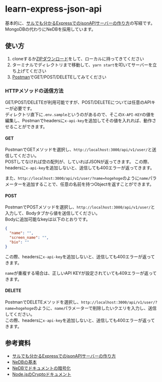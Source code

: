 # learn-express-json-api
基本的に、[サルでも分かるExpressでのjsonAPIサーバーの作り方](https://qiita.com/ngmr_mo/items/73cc7160d002a4989416)の写経です。  
MongoDBの代わりにNeDBを採用しています。

## 使い方
1. cloneするか[ZIPダウンロード](https://github.com/windchime-yk/learn-express-json-api/archive/master.zip)をして、ローカルに持ってきてください
2. ターミナルでディレクトリまで移動して、`yarn start`を叩いてサーバーを立ち上げてください
3. [Postman](https://www.postman.com/)でGET/POST/DELETEしてみてください

### HTTPメソッドの送信方法
GET/POST/DELETEが利用可能ですが、POST/DELETEについては任意のAPIキーが必要です。  
ディレクトリ直下に`.env.sample`というのがあるので、そこの`X-API-KEY`の値を編集し、Postmanでheadersに`x-api-key`を追加してその値を入れれば、動作させることができます。

#### GET
PostmanでGETメソッドを選択し、`http://localhost:3000/api/v1/user/`と送信してください。  
POSTしてなければ空の配列が、していればJSONが返ってきます。
この際、headersに`x-api-key`を追加しないと、送信しても400エラーが返ってきます。

また、`http://localhost:3000/api/v1/user/?name=hogehoge`のように`name`パラメーターを追加することで、任意の名前を持つObjectを返すことができます。

#### POST
PostmanでPOSTメソッドを選択し、`http://localhost:3000/api/v1/user/`と入力して、Bodyタブから値を送信してください。  
Bodyに追加可能なkeyは以下のとおりです。  
``` json
{
  "name": "",
  "screen_name": "",
  "bio": ""
}
```
この際、headersに`x-api-key`を追加しないと、送信しても400エラーが返ってきます。

`name`が重複する場合は、正しいAPI KEYが設定されていても409エラーが返ってきます。

#### DELETE
PostmanでDELETEメソッドを選択し、`http://localhost:3000/api/v1/user/?name=hogehoge`のように、`name`パラメーターで削除したいクエリを入力し、送信してください。  
この際、headersに`x-api-key`を追加しないと、送信しても400エラーが返ってきます。

## 参考資料
- [サルでも分かるExpressでのjsonAPIサーバーの作り方](https://qiita.com/ngmr_mo/items/73cc7160d002a4989416)
- [NeDBの基本](https://hajipy.net/2018/08/nedb-basic/)
- [NeDBでドキュメントの暗号化](https://qiita.com/kechizenya/items/1a8abc5588ca0db33a30)
- [Node.jsのCryptoドキュメント](https://nodejs.org/api/crypto.html)
